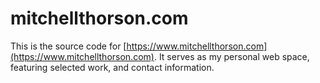 # mitchellthorson.com

This is the source code for [https://www.mitchellthorson.com](https://www.mitchellthorson.com). It serves as my personal web space, featuring selected work, and contact information.
